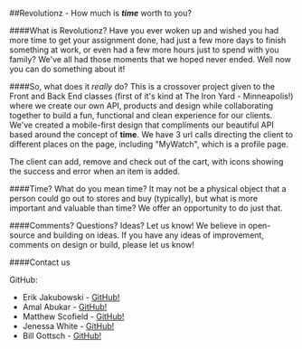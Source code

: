 ##Revolutionz - How much is ***time*** worth to you?



####What is Revolutionz?
Have you ever woken up and wished you had more time to get your assignment done, had just a few more days to finish something at work, or even had a few more hours just to spend with you family? We've all had those moments that we hoped never ended. Well now you can do something about it!


####So, what does it _really_ do?
This is a crossover project given to the Front and Back End classes (first of it's kind at The Iron Yard - Minneapolis!) where we create our own API, products and design while collaborating together to build a fun, functional and clean experience for our clients. We've created a mobile-first design that compliments our beautiful API based around the concept of **time**. We have 3 url calls directing the client to different places on the page, including "MyWatch", which is a profile page.

The client can add, remove and check out of the cart, with icons showing the success and error when an item is added.


####Time? What do you mean time?
It may not be a physical object that a person could go out to stores and buy (typically), but what is more important and valuable than time? We offer an opportunity to do just that.





####Comments? Questions? Ideas? Let us know!
We believe in open-source and building on ideas. If you have any ideas of improvement, comments on design or build, please let us know!





####Contact us

GitHub:

* Erik Jakubowski - [GitHub!](https://www.github.com/erikjakubowski)
* Amal Abukar - [GitHub!](https://www.github.com/amalabukar)
* Matthew Scofield - [GitHub!](https://www.github.com/MScofield)
* Jenessa White - [GitHub!](https://www.github.com/jenessawhite)
* Bill Gottsch - [GitHub!](https://www.github.com/billgottsch)
